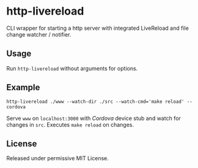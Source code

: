 http-livereload
==========

CLI wrapper for starting a http server with integrated LiveReload and file change watcher / notifier.

Usage
-----
Run `http-livereload` without arguments for options.

Example
-----
```
http-livereload ./www --watch-dir ./src --watch-cmd='make reload' --cordova
```

Serve `www` on `localhost:3000` with _Cordova_ device stub and watch for changes in `src`.
Executes `make reload` on changes.

License
-------
Released under permissive MIT License.
